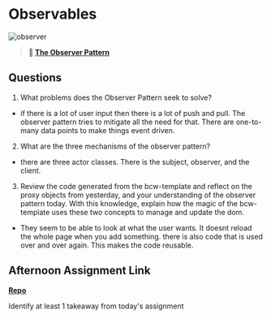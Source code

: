 # Observables

![observer](https://bcw.blob.core.windows.net/public/img/journals/8014045611652045)

> **📖 [The Observer Pattern](https://codeworksacademy.com/fs-student-guide/resources/wk3/04-Observer-Pattern)**

## Questions

1. What problems does the Observer Pattern seek to solve?
- if there is a lot of user input then there is a lot of push and pull. The observer pattern tries to mitigate all the need for that. There are one-to-many data points to make things event driven.
2. What are the three mechanisms of the observer pattern?
- there are three actor classes. There is the subject, observer, and the client.
3. Review the code generated from the bcw-template and reflect on the proxy objects from yesterday, and your understanding of the observer pattern today. With this knowledge, explain how the magic of the bcw-template uses these two concepts to manage and update the dom.
- They seem to be able to look at what the user wants. It doesnt reload the whole page when you add something. there is also code that is used over and over again. This makes the code reusable.
## Afternoon Assignment Link

**[Repo](https://github.com/laxmeyers/<ASSIGNMENT_REPO>)**

Identify at least 1 takeaway from today's assignment
